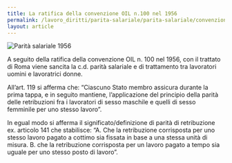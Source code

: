 ```yaml
---
title: La ratifica della convenzione OIL n.100 nel 1956
permalink: /lavoro_diritti/parita-salariale/parita-salariale/convenzione-1956
layout: article
---
```


![Parità salariale 1956](../../images/lavoro_diritti/parita-salariale/parita-salariale-3.jpg)


A seguito della ratifica della convenzione OIL n. 100 nel 1956, con il trattato di Roma viene sancita la c.d. parità salariale e di trattamento tra lavoratori uomini e lavoratrici donne.

All’art. 119 si afferma che: “Ciascuno Stato membro assicura durante la prima tappa, e in seguito mantiene, l’applicazione del principio della parità delle retribuzioni fra i lavoratori di sesso maschile e quelli di sesso femminile per uno stesso lavoro”.

In egual modo si afferma il significato/definizione di parità di retribuzione ex. articolo 141 che stabilisce: “A. Che la retribuzione corrisposta per uno stesso lavoro pagato a cottimo sia fissata in base a una stessa unità di misura. B. che la retribuzione corrisposta per un lavoro pagato a tempo sia uguale per uno stesso posto di lavoro”.

